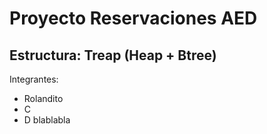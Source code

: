 # Proyecto Reservaciones AED
## Estructura: Treap (Heap + Btree)
Integrantes:
  - Rolandito
  - C
  - D
blablabla
